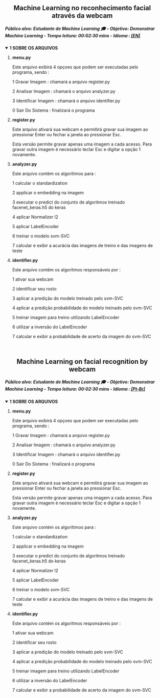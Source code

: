 <h2 align="center"><strong><a id="lang-ptbr">Machine Learning no reconhecimento facial através da webcam</a></strong></h2>
<h5 align="left">Público alvo: Estudante de Machine Learning &#x1F393; - Objetivo: Demonstrar Machine Learning - Tempo leitura: 00:02:30 mins - Idioma : <a href="#lang-en">[EN]</a>󠁧󠁢󠁥󠁮󠁧󠁿</h5>
<details open class="sbdocs sbdocs-details">
  <summary class="sbdocs sbdocs-summary"><strong>1 SOBRE OS ARQUIVOS</strong></summary>
  <ol>
    <li><strong>menu.py</strong>
      <p>Este arquivo exibirá 4 opçoes que podem ser executadas pelo programa, sendo : </p>
      <p>1 Gravar Imagem : chamará a arquivo register.py</p>
      <p>2 Analisar Imagem : chamará o arquivo analyzer.py</p>
      <p>3 Identificar Imagem : chamará o arquivo identifier.py</p>
      <p>0 Sair Do Sistema : finalizará o programa</p>
    </li>
    <li><strong>register.py</strong>
      <p>Este arquivo ativará sua webcam e permitirá gravar sua imagem ao pressionar Enter ou fechar a janela ao pressionar Esc.</p>
      <p>Esta versão permite gravar apenas uma imagem a cada acesso. Para gravar outra imagem é necessário teclar Esc e digitar a opção 1 novamente.</p>
    </li>
    <li><strong>analyzer.py</strong>
      <p>Este arquivo contém os algorítimos para :</p>
      <p>1 calcular o standardization</p>
      <p>2 applicar o embedding na imagem</p>
      <p>3 executar o predict do conjunto de algoritmos treinado facenet_keras.h5 do keras</p>
      <p>4 aplicar Normalizer l2</p>
      <p>5 aplicar LabelEncoder</p>
      <p>6 treinar o modelo svm-SVC</p>
      <p>7 calcular e exibir a acurácia das imagens de treino e das imagens de teste</p>
    </li>
    <li><strong>identifier.py</strong>
      <p>Este arquivo contém os algoritmos responsáveis por :</p>
      <p>1 ativar sua webcam</p>
      <p>2 identificar seu rosto</p>
      <p>3 aplicar a predição do modelo treinado pelo svm-SVC</p>
      <p>4 aplicar a predição probabilidade do modelo treinado pelo svm-SVC</p>
      <p>5 treinar imagem para treino utilizando LabelEncoder</p>
      <p>6 utilizar a inversão do LabelEncoder</p>
      <p>7 calcular e exibir a probabilidade de acerto da imagem do svm-SVC</p>
    </li>
  </ol>
</details><br>

<h2 align="center"><strong><a id="lang-en">Machine Learning on facial recognition by webcam</a></strong></h2>
<h5 align="left">Público alvo: Estudante de Machine Learning &#x1F393; - Objetivo: Demonstrar Machine Learning - Tempo leitura: 00:02:30 mins - Idioma : <a href="#lang-ptbr">[Pt-Br]</a>󠁧󠁢󠁥󠁮󠁧󠁿</h5>
<details open class="sbdocs sbdocs-details">
  <summary class="sbdocs sbdocs-summary"><strong>1 SOBRE OS ARQUIVOS</strong></summary>
  <ol>
    <li><strong>menu.py</strong>
      <p>Este arquivo exibirá 4 opçoes que podem ser executadas pelo programa, sendo : </p>
      <p>1 Gravar Imagem : chamará a arquivo register.py</p>
      <p>2 Analisar Imagem : chamará o arquivo analyzer.py</p>
      <p>3 Identificar Imagem : chamará o arquivo identifier.py</p>
      <p>0 Sair Do Sistema : finalizará o programa</p>
    </li>
    <li><strong>register.py</strong>
      <p>Este arquivo ativará sua webcam e permitirá gravar sua imagem ao pressionar Enter ou fechar a janela ao pressionar Esc.</p>
      <p>Esta versão permite gravar apenas uma imagem a cada acesso. Para gravar outra imagem é necessário teclar Esc e digitar a opção 1 novamente.</p>
    </li>
    <li><strong>analyzer.py</strong>
      <p>Este arquivo contém os algorítimos para :</p>
      <p>1 calcular o standardization</p>
      <p>2 applicar o embedding na imagem</p>
      <p>3 executar o predict do conjunto de algoritmos treinado facenet_keras.h5 do keras</p>
      <p>4 aplicar Normalizer l2</p>
      <p>5 aplicar LabelEncoder</p>
      <p>6 treinar o modelo svm-SVC</p>
      <p>7 calcular e exibir a acurácia das imagens de treino e das imagens de teste</p>
    </li>
    <li><strong>identifier.py</strong>
      <p>Este arquivo contém os algoritmos responsáveis por :</p>
      <p>1 ativar sua webcam</p>
      <p>2 identificar seu rosto</p>
      <p>3 aplicar a predição do modelo treinado pelo svm-SVC</p>
      <p>4 aplicar a predição probabilidade do modelo treinado pelo svm-SVC</p>
      <p>5 treinar imagem para treino utilizando LabelEncoder</p>
      <p>6 utilizar a inversão do LabelEncoder</p>
      <p>7 calcular e exibir a probabilidade de acerto da imagem do svm-SVC</p>
    </li>
  </ol>
</details><br>
